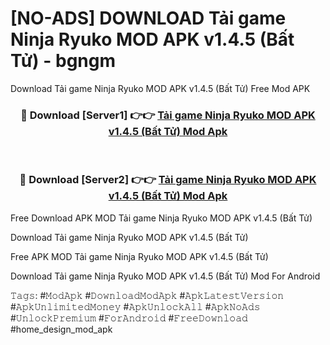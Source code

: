 # [NO-ADS] DOWNLOAD Tải game Ninja Ryuko MOD APK v1.4.5 (Bất Tử) - bgngm
Download Tải game Ninja Ryuko MOD APK v1.4.5 (Bất Tử) Free Mod APK

<div align="center">
<h3>🔴 Download [Server1] 👉👉 <a href="https://apk-comot.site?title=Tải_game_Ninja_Ryuko_MOD_APK_v1.4.5_(Bất_Tử)">Tải game Ninja Ryuko MOD APK v1.4.5 (Bất Tử) Mod Apk</a></h3><br>

<h3>🔴 Download [Server2] 👉👉 <a href="https://apk-comot.site?title=Tải_game_Ninja_Ryuko_MOD_APK_v1.4.5_(Bất_Tử)">Tải game Ninja Ryuko MOD APK v1.4.5 (Bất Tử) Mod Apk</a></h3>
</div>


Free Download APK MOD Tải game Ninja Ryuko MOD APK v1.4.5 (Bất Tử)

Download Tải game Ninja Ryuko MOD APK v1.4.5 (Bất Tử) 

Free APK MOD Tải game Ninja Ryuko MOD APK v1.4.5 (Bất Tử) 

Download Tải game Ninja Ryuko MOD APK v1.4.5 (Bất Tử) Mod For Android

𝚃𝚊𝚐𝚜: #𝙼𝚘𝚍𝙰𝚙𝚔 #𝙳𝚘𝚠𝚗𝚕𝚘𝚊𝚍𝙼𝚘𝚍𝙰𝚙𝚔 #𝙰𝚙𝚔𝙻𝚊𝚝𝚎𝚜𝚝𝚅𝚎𝚛𝚜𝚒𝚘𝚗 #𝙰𝚙𝚔𝚄𝚗𝚕𝚒𝚖𝚒𝚝𝚎𝚍𝙼𝚘𝚗𝚎𝚢 #𝙰𝚙𝚔𝚄𝚗𝚕𝚘𝚌𝚔𝙰𝚕𝚕 #𝙰𝚙𝚔𝙽𝚘𝙰𝚍𝚜 #𝚄𝚗𝚕𝚘𝚌𝚔𝙿𝚛𝚎𝚖𝚒𝚞𝚖 #𝙵𝚘𝚛𝙰𝚗𝚍𝚛𝚘𝚒𝚍 #𝙵𝚛𝚎𝚎𝙳𝚘𝚠𝚗𝚕𝚘𝚊𝚍 #home_design_mod_apk